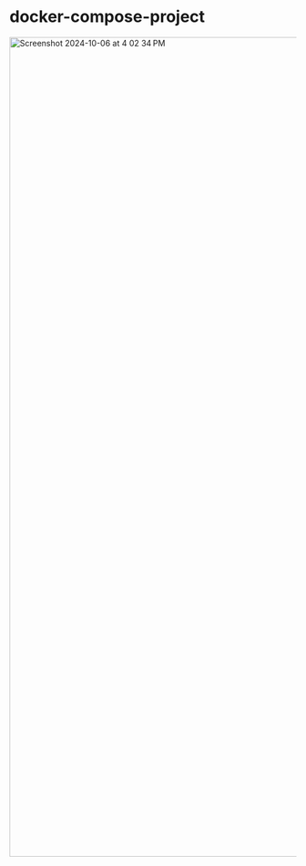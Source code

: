 # docker-compose-project

<img width="1440" alt="Screenshot 2024-10-06 at 4 02 34 PM" src="https://github.com/user-attachments/assets/382d26b6-6481-432f-a01b-2de2c6cdc71f">
